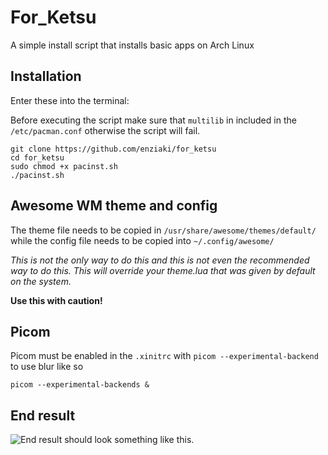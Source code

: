 # For_Ketsu

A simple install script that installs basic apps on Arch Linux

## Installation

Enter these into the terminal:

Before executing the script make sure that `multilib` in included in the
`/etc/pacman.conf` otherwise the script will fail.

```
git clone https://github.com/enziaki/for_ketsu
cd for_ketsu
sudo chmod +x pacinst.sh
./pacinst.sh
```


## Awesome WM theme and config

The theme file needs to be copied in `/usr/share/awesome/themes/default/` while the config file needs to be copied into `~/.config/awesome/`

*This is not the only way to do this and this is not even the recommended way to do this.*
*This will override your theme.lua that was given by default on the system.*

**Use this with caution!**

## Picom

Picom must be enabled in the `.xinitrc` with `picom --experimental-backend` to use blur like so
```
picom --experimental-backends &

```
## End result

![End result should look something like this.](https://github.com/enziaki/for_ketsu/blob/main/Images/AwesomeRiceImage.png "Awesome (no pun intended) Rice")
